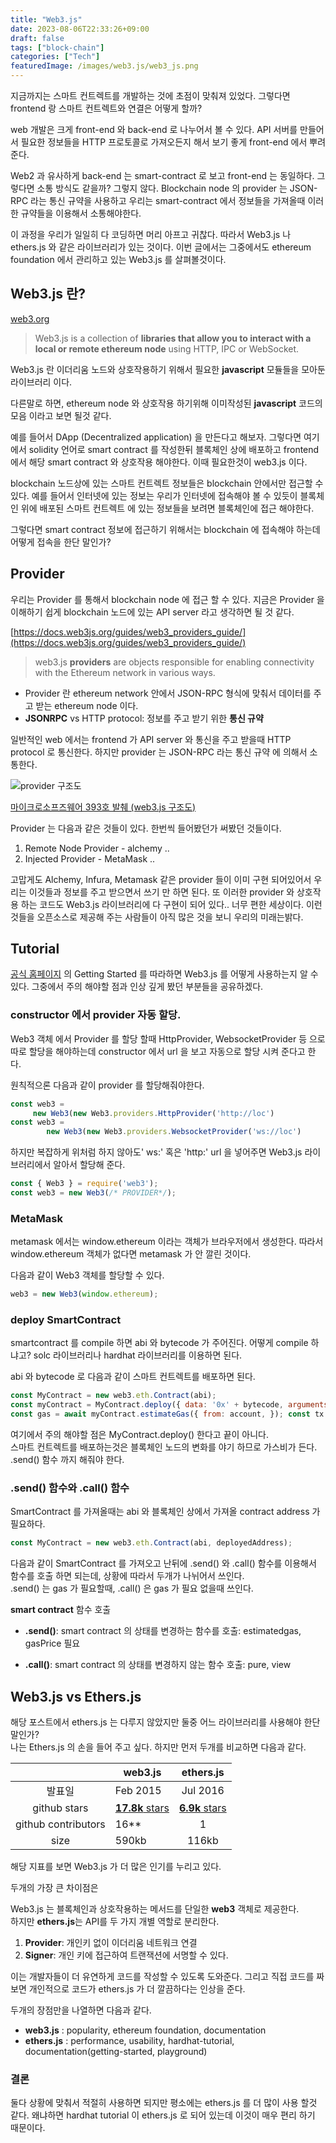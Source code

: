 ```yaml
---
title: "Web3.js"
date: 2023-08-06T22:33:26+09:00
draft: false
tags: ["block-chain"]
categories: ["Tech"]
featuredImage: /images/web3.js/web3_js.png
---
```


지금까지는 스마트 컨트렉트를 개발하는 것에 초점이 맞춰져 있었다. 그렇다면 frontend 랑 스마트 컨트렉트와 연결은 어떻게 할까? 

web 개발은 크게 front-end 와 back-end 로 나누어서 볼 수 있다. API 서버를 만들어서 필요한 정보들을 HTTP 프로토콜로 가져오든지 해서 보기 좋게 front-end 에서 뿌려준다. 

Web2 과 유사하게 back-end 는 smart-contract 로 보고 front-end 는 동일하다. 그렇다면 소통 방식도 같을까? 그렇지 않다.  Blockchain node 의 provider 는 JSON-RPC 라는 통신 규약을 사용하고 우리는 smart-contract 에서 정보들을 가져올때 이러한 규약들을 이용해서 소통해야한다. 

이 과정을 우리가 일일히 다 코딩하면 머리 아프고 귀찮다. 따라서 Web3.js 나 ethers.js 와 같은 라이브러리가 있는 것이다.  이번 글에서는 그중에서도 ethereum foundation 에서 관리하고 있는 Web3.js 를 살펴볼것이다.

## Web3.js 란?

[web3.org](https://docs.web3js.org/)

> Web3.js is a collection of **libraries that allow you to interact with a local or remote ethereum node** using HTTP, IPC or WebSocket.

Web3.js 란 이더리움 노드와 상호작용하기 위해서 필요한 **javascript** 모듈들을 모아둔 라이브러리 이다. 

다른말로 하면, ethereum node 와 상호작용 하기위해 이미작성된 **javascript** 코드의 모음 이라고 보면 될것 같다.

예를 들어서 DApp (Decentralized application) 을 만든다고 해보자. 그렇다면 여기에서 solidity 언어로 smart contract 를 작성한뒤 블록체인 상에 배포하고 frontend 에서 해당 smart contract 와 상호작용 해야한다. 이때 필요한것이 web3.js 이다.

blockchain 노드상에 있는 스마트 컨트렉트 정보들은 blockchain 안에서만 접근할 수 있다. 예를 들어서 인터넷에 있는 정보는 우리가 인터넷에 접속해야 볼 수 있듯이 블록체인 위에 배포된 스마트 컨트렉트 에 있는 정보들을 보려면 블록체인에 접근 해야한다. 

그렇다면 smart contract 정보에 접근하기 위해서는 blockchain 에 접속해야 하는데 어떻게 접속을 한단 말인가? 

## Provider			 			 			 			 		

우리는 Provider 를 통해서 blockchain node 에 접근 할 수 있다. 지금은 Provider 을 이해하기 쉽게 blockchain 노드에 있는 API server 라고 생각하면 될 것 같다.

[https://docs.web3js.org/guides/web3_providers_guide/](https://docs.web3js.org/guides/web3_providers_guide/)

> web3.js **providers** are objects responsible for enabling connectivity with the Ethereum network in various ways.

- Provider 란 ethereum network 안에서 JSON-RPC 형식에 맞춰서 데이터를 주고 받는 ethereum node 이다.
- **JSONRPC** vs HTTP protocol: 정보를 주고 받기 위한 **통신 규약**

일반적인 web 에서는 frontend 가 API server 와 통신을 주고 받을때 HTTP protocol 로 통신한다. 하지만 provider 는 JSON-RPC 라는 통신 규약 에 의해서 소통한다. 

![provider 구조도](/images/web3.js/Wed3js구조도.jpeg) 

[마이크로소프즈웨어 393호 발췌 (web3.js 구조도)](http://wiki.hash.kr/index.php/%ED%8C%8C%EC%9D%BC:Wed3js%EA%B5%AC%EC%A1%B0%EB%8F%84.jpg)

Provider 는 다음과 같은 것들이 있다. 한번씩 들어봤던가 써봤던 것들이다. 

1. Remote Node Provider - alchemy ..
2. Injected Provider - MetaMask ..

고맙게도 Alchemy, Infura, Metamask 같은 provider 들이 이미 구현 되어있어서 우리는 이것들과 정보를 주고 받으면서 쓰기 만 하면 된다. 또 이러한 provider 와 상호작용 하는 코드도 Web3.js 라이브러리에 다 구현이 되어 있다.. 너무 편한 세상이다. 이런것들을 오픈소스로 제공해 주는 사람들이 아직 많은 것을 보니 우리의 미래는밝다.

## Tutorial

[공식 홈페이지](https://docs.web3js.org/) 의 Getting Started 를 따라하면 Web3.js 를 어떻게 사용하는지 알 수 있다. 그중에서 주의 해야할 점과 인상 깊게 봤던 부분들을 공유하겠다.

### constructor 에서 provider 자동 할당.

Web3 객체 에서 Provider 를 할당 할때 HttpProvider, WebsocketProvider 등 으로 따로 할당을 해야하는데 constructor 에서 url 을 보고 자동으로 할당 시켜 준다고 한다.

원칙적으론 다음과 같이 provider 를 할당해줘야한다.

```javascript
const web3 = 
     new Web3(new Web3.providers.HttpProvider('http://loc')
const web3 = 
		new Web3(new Web3.providers.WebsocketProvider('ws://loc') 
```

하지만 복잡하게 위처럼 하지 않아도' ws:' 혹은 'http:' url 을 넣어주면 Web3.js 라이브러리에서 알아서 할당해 준다.

```javascript
const { Web3 } = require('web3'); 
const web3 = new Web3(/* PROVIDER*/); 
```

### MetaMask

metamask 에서는 window.ethereum 이라는 객체가 브라우저에서 생성한다. 따라서 window.ethereum 객체가 없다면 metamask 가 안 깔린 것이다.

다음과 같이 Web3 객체를 할당할 수 있다.

```javascript
web3 = new Web3(window.ethereum);
```

### deploy SmartContract

smartcontract 를 compile 하면 abi 와 bytecode 가 주어진다. 어떻게 compile 하냐고? solc 라이브러리나 hardhat 라이브러리를 이용하면 된다.

abi 와 bytecode 로 다음과 같이 스마트 컨트렉트를 배포하면 된다.

```javascript
const MyContract = new web3.eth.Contract(abi);
const myContract = MyContract.deploy({ data: '0x' + bytecode, arguments: [1], });
const gas = await myContract.estimateGas({ from: account, }); const tx = await myContract.send({ from: account, gas, gasPrice 10000000000, });
```

여기에서 주의 해야할 점은 MyContract.deploy() 한다고 끝이 아니다. <br>스마트 컨트렉트를 배포하는것은 블록체인 노드의 변화를 야기 하므로 가스비가 든다.  .send() 함수 까지 해줘야 한다.

### .send() 함수와 .call() 함수

SmartContract 를 가져올때는 abi 와 블록체인 상에서 가져올 contract address 가 필요하다.

```javascript
const MyContract = new web3.eth.Contract(abi, deployedAddress);
```

다음과 같이 SmartContract 를 가져오고 난뒤에 .send() 와 .call() 함수를 이용해서 함수를 호출 하면 되는데, 상황에 따라서 두개가 나뉘어서 쓰인다. <br>.send() 는 gas 가 필요할때, .call() 은 gas 가 필요 없을때 쓰인다.

**smart contract** 함수 호출

-  **.send()**: smart contract 의 상태를 변경하는 함수를 호출: estimatedgas, gasPrice 필요

- **.call()**: smart contract 의 상태를 변경하지 않는 함수 호출: pure, view

## Web3.js vs Ethers.js

해당 포스트에서 ethers.js 는 다루지 않았지만 둘중 어느 라이브러리를 사용해야 한단 말인가? <br>나는 Ethers.js 의 손을 들어 주고 싶다. 하지만 먼저 두개를 비교하면 다음과 같다.

|                     | web3.js                                                      |                          ethers.js                           |
| :-----------------: | ------------------------------------------------------------ | :----------------------------------------------------------: |
|       발표일        | Feb 2015                                                     |                           Jul 2016                           |
|    github stars     | [**17.8k** stars](https://github.com/web3/web3.js/stargazers) | [**6.9k** stars](https://github.com/ethers-io/ethers.js/stargazers) |
| github contributors | 16**                                                         |                              1                               |
|        size         | 590kb                                                        |                            116kb                             |

해당 지표를 보면 Web3.js 가 더 많은 인기를 누리고 있다. 

두개의 가장 큰 차이점은 

Web3.js 는 블록체인과 상호작용하는 메서드를 단일한 **web3** 객체로 제공한다.<br> 하지만  **ethers.js**는 API를 두 가지 개별 역할로 분리한다.

1. **Provider**: 개인키 없이 이더리움 네트워크 연결
2. **Signer**: 개인 키에 접근하여 트랜잭션에 서명할 수 있다.

이는 개발자들이 더 유연하게 코드를 작성할 수 있도록 도와준다. 그리고 직접 코드를 짜보면 개인적으로 코드가  ethers.js 가 더 깔끔하다는 인상을 준다.

두개의 장점만을 나열하면 다음과 같다.

- **web3.js** : popularity, ethereum foundation, documentation
- **ethers.js** : performance, usability, hardhat-tutorial, documentation(getting-started, playground)

### 결론

둘다 상황에 맞춰서 적절히 사용하면 되지만 평소에는 ethers.js 를 더 많이 사용 할것 같다. 왜냐하면 hardhat tutorial 이 ethers.js 로 되어 있는데 이것이 매우 편리 하기 때문이다.





